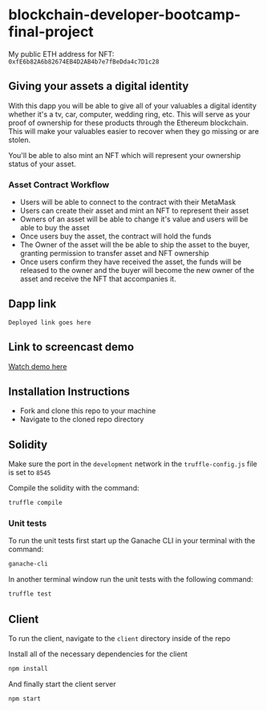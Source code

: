 # blockchain-developer-bootcamp-final-project

My public ETH address for NFT: `0xfE6b82A6b82674EB4D2AB4b7e7fBeDda4c7D1c28`

## Giving your assets a digital identity

With this dapp you will be able to give all of your valuables a digital identity whether it's a tv, car, computer, wedding ring, etc. This will serve as your proof of ownership for these products through the Ethereum blockchain. This will make your valuables easier to recover when they go missing or are stolen. 

You'll be able to also mint an NFT which will represent your ownership status of your asset.

### Asset Contract Workflow
- Users will be able to connect to the contract with their MetaMask
- Users can create their asset and mint an NFT to represent their asset
- Owners of an asset will be able to change it's value and users will be able to buy the asset
- Once users buy the asset, the contract will hold the funds
- The Owner of the asset will the be able to ship the asset to the buyer, granting permission to transfer asset and NFT ownership
- Once users confirm they have received the asset, the funds will be released to the owner and the buyer will become the new owner of the asset and receive the NFT that accompanies it.

## Dapp link
```
Deployed link goes here
```

## Link to screencast demo

[Watch demo here](https://www.loom.com/share/16390726715b4838bd37a649ec5c9ce7)


## Installation Instructions
- Fork and clone this repo to your machine
- Navigate to the cloned repo directory

## Solidity
Make sure the port in the `development` network in the `truffle-config.js` file is set to `8545`

Compile the solidity with the command:
```bash
truffle compile
```

### Unit tests
To run the unit tests first start up the Ganache CLI in your terminal with the command:
```bash
ganache-cli
```

In another terminal window run the unit tests with the following command:
```bash
truffle test
```

## Client
To run the client, navigate to the `client` directory inside of the repo

Install all of the necessary dependencies for the client
```bash
npm install
```

And finally start the client server
```bash
npm start
```
